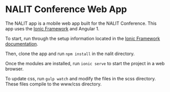 # NALIT Conference Web App

The NALIT app is a mobile web app built for the NALIT Conference. This app uses the [Ionic Framework](http://ionicframework.com/) and Angular 1.

To start, run through the setup information located in the [Ionic Framework documentation](http://ionicframework.com/getting-started/).

Then, clone the app and run ```npm install``` in the nalit directory.

Once the modules are installed, run ```ionic serve``` to start the project in a web browser.

To update css, run ```gulp watch``` and modify the files in the scss directory. These files compile to the www/css directory.

